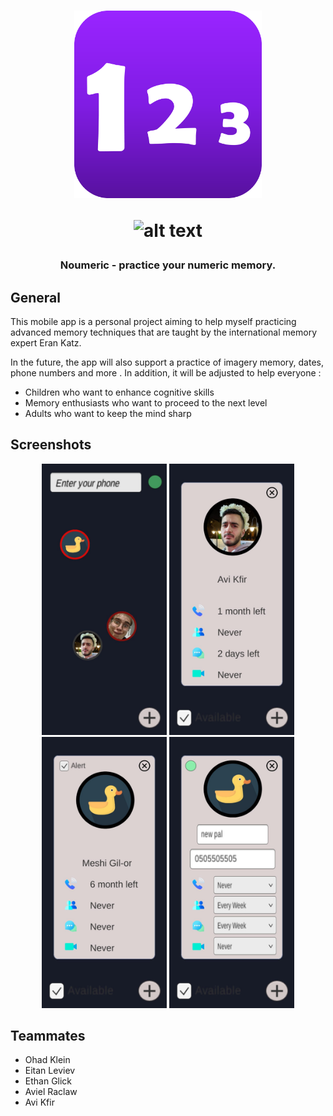 <h1 align="center">
  <img src="images/logo.png" width="300"/>
  
 ![_alt text_](https://img.shields.io/badge/Platforms-android-blue??style=for-the-badge)

  </h1>
<h3 align="center">  
  
Noumeric - practice your numeric memory.
  </h3> 

## General

This mobile app is a personal project aiming to help myself practicing advanced memory techniques that are taught by the international memory expert Eran Katz.

In the future, the app will also support a practice of imagery memory, dates, phone numbers and more . In addition, it will be adjusted to help everyone :
- Children who want to enhance cognitive skills
- Memory enthusiasts who want to proceed to the next level
- Adults who want to keep the mind sharp
  
## Screenshots
<p align="center">
 <img src="images/main_screen.jpg" width="200"/>
 <img src="images/contact_1.jpg" width="200"/>
 <img src="images/contact_2.jpg" width="200"/>
 <img src="images/new_contact.jpg" width="200"/>
</p>

## Teammates 
- Ohad Klein
- Eitan Leviev
- Ethan Glick
- Aviel Raclaw
- Avi Kfir
